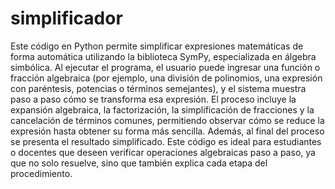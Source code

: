 # simplificador
Este código en Python permite simplificar expresiones matemáticas de forma automática utilizando la biblioteca SymPy, especializada en álgebra simbólica. Al ejecutar el programa, el usuario puede ingresar una función o fracción algebraica (por ejemplo, una división de polinomios, una expresión con paréntesis, potencias o términos semejantes), y el sistema muestra paso a paso cómo se transforma esa expresión. El proceso incluye la expansión algebraica, la factorización, la simplificación de fracciones y la cancelación de términos comunes, permitiendo observar cómo se reduce la expresión hasta obtener su forma más sencilla. Además, al final del proceso se presenta el resultado simplificado. Este código es ideal para estudiantes o docentes que deseen verificar operaciones algebraicas paso a paso, ya que no solo resuelve, sino que también explica cada etapa del procedimiento.
